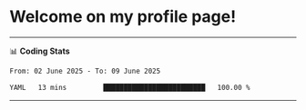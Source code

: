 # Welcome on my profile page!
<!-- print(("dralla"[::-1]+"s").capitalize()) -->

<!-- ---
👨🏻‍💻 **Busy With**
* Learning new Skills.
* Building small Projects.
* Being helpful. -->

---
📊 **Coding Stats**
<!--START_SECTION:waka-->

```txt
From: 02 June 2025 - To: 09 June 2025

YAML   13 mins         █████████████████████████   100.00 %
```

<!--END_SECTION:waka-->
---
